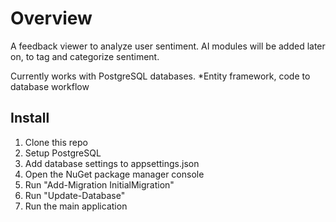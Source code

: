 ﻿# Overview
A feedback viewer to analyze user sentiment.
AI modules will be added later on, to tag and categorize sentiment.

Currently works with PostgreSQL databases.
*Entity framework, code to database workflow

## Install
1. Clone this repo
2. Setup PostgreSQL
3. Add database settings to appsettings.json
4. Open the NuGet package manager console
5. Run "Add-Migration InitialMigration"
6. Run "Update-Database"
7. Run the main application


